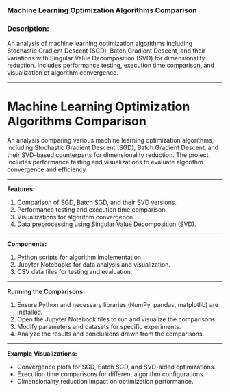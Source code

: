 ### Machine Learning Optimization Algorithms Comparison

### Description:
An analysis of machine learning optimization algorithms including Stochastic Gradient Descent (SGD), Batch Gradient Descent, and their variations with Singular Value Decomposition (SVD) for dimensionality reduction. Includes performance testing, execution time comparison, and visualization of algorithm convergence.

---

# Machine Learning Optimization Algorithms Comparison

An analysis comparing various machine learning optimization algorithms, including Stochastic Gradient Descent (SGD), Batch Gradient Descent, and their SVD-based counterparts for dimensionality reduction. The project includes performance testing and visualizations to evaluate algorithm convergence and efficiency.

---

**Features:**
1. Comparison of SGD, Batch SGD, and their SVD versions.
2. Performance testing and execution time comparison.
3. Visualizations for algorithm convergence.
4. Data preprocessing using Singular Value Decomposition (SVD).

---

**Components:**
1. Python scripts for algorithm implementation.
2. Jupyter Notebooks for data analysis and visualization.
3. CSV data files for testing and evaluation.

---

**Running the Comparisons:**
1. Ensure Python and necessary libraries (NumPy, pandas, matplotlib) are installed.
2. Open the Jupyter Notebook files to run and visualize the comparisons.
3. Modify parameters and datasets for specific experiments.
4. Analyze the results and conclusions drawn from the comparisons.

---

**Example Visualizations:**

- Convergence plots for SGD, Batch SGD, and SVD-aided optimizations.
- Execution time comparisons for different algorithm configurations.
- Dimensionality reduction impact on optimization performance.
